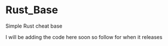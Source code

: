 # Rust_Base
Simple Rust cheat base


I will be adding the code here soon so follow for when it releases 

